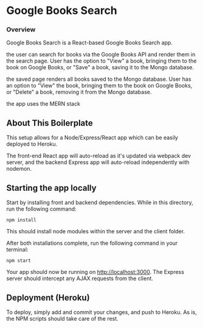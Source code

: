 # Google Books Search

### Overview

Google Books Search is a React-based Google Books Search app.    

the user can search for books via the Google Books API and render them in the search page. User has the option to "View" a book, bringing them to the book on Google Books, or "Save" a book, saving it to the Mongo database.  

 the saved page renders all books saved to the Mongo database. User has an option to "View" the book, bringing them to the book on Google Books, or "Delete" a book, removing it from the Mongo database.  

the app uses the MERN stack


## About This Boilerplate

This setup allows for a Node/Express/React app which can be easily deployed to Heroku.

The front-end React app will auto-reload as it's updated via webpack dev server, and the backend Express app will auto-reload independently with nodemon.

## Starting the app locally

Start by installing front and backend dependencies. While in this directory, run the following command:

```
npm install
```

This should install node modules within the server and the client folder.

After both installations complete, run the following command in your terminal:

```
npm start
```

Your app should now be running on <http://localhost:3000>. The Express server should intercept any AJAX requests from the client.

## Deployment (Heroku)

To deploy, simply add and commit your changes, and push to Heroku. As is, the NPM scripts should take care of the rest.
